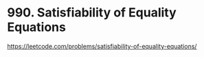 # 990. Satisfiability of Equality Equations

https://leetcode.com/problems/satisfiability-of-equality-equations/